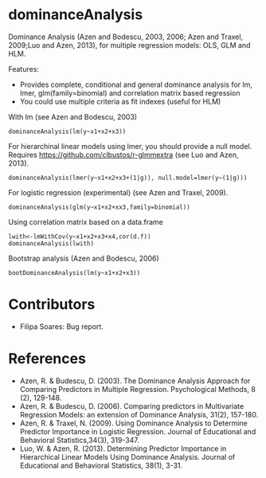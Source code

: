 dominanceAnalysis
=================

Dominance Analysis (Azen and Bodescu, 2003, 2006; Azen and Traxel, 2009;Luo and Azen, 2013), for multiple regression models: OLS, GLM and HLM.

Features:
- Provides complete, conditional and general dominance analysis for lm, lmer, glm(family=binomial) and correlation matrix based regression
- You could use multiple criteria as fit indexes (useful for HLM)

With lm (see Azen and Bodescu, 2003) 

    dominanceAnalysis(lm(y~x1+x2+x3))
    
For hierarchinal linear models using lmer, you should provide a null model. Requires https://github.com/clbustos/r-glmmextra (see Luo and Azen, 2013).

    dominanceAnalysis(lmer(y~x1+x2+x3+(1|g)), null.model=lmer(y~(1|g)))

For logistic regression (experimental) (see Azen and Traxel, 2009).
    
    dominanceAnalysis(glm(y~x1+x2+xx3,family=binomial))
    

Using correlation matrix based on a data.frame

    lwith<-lmWithCov(y~x1+x2+x3+x4,cor(d.f))
    dominanceAnalysis(lwith)

Bootstrap analysis (Azen and Bodescu, 2006)

    bootDominanceAnalysis(lm(y~x1+x2+x3))

Contributors
============

* Filipa Soares: Bug report.

References
==========
- Azen, R. & Budescu, D. (2003). The Dominance Analysis Approach for Comparing Predictors in Multiple Regression. Psychological Methods, 8 (2), 129-148.
- Azen, R. & Budescu, D. (2006). Comparing predictors in Multivariate Regression Models: an extension of Dominance Analysis, 31(2), 157-180.
- Azen, R. & Traxel, N. (2009). Using Dominance Analysis to Determine Predictor Importance in Logistic Regression. Journal of Educational and Behavioral Statistics,34(3), 319-347.
- Luo, W. & Azen, R. (2013). Determining Predictor Importance in Hierarchical Linear Models Using Dominance Analysis. Journal of Educational and Behavioral Statistics, 38(1), 3-31.

